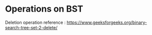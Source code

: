 # Operations on BST
 Deletion operation  reference : https://www.geeksforgeeks.org/binary-search-tree-set-2-delete/

 
